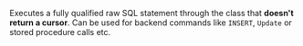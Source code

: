 ﻿Executes a fully qualified raw SQL statement through the class that **doesn't return a cursor**. Can be used for backend commands like `INSERT`, `Update` or stored procedure calls etc.